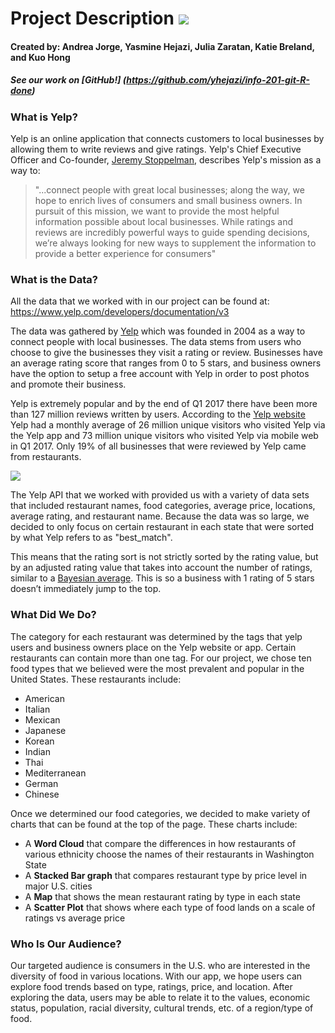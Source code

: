 # Project Description ![](http://screenwerk.com/wpn/media/Screen-Shot-2013-02-19-at-7.06.02-AM.png)

#### **Created by:** Andrea Jorge, Yasmine Hejazi, Julia Zaratan, Katie Breland, and Kuo Hong  

##### See our work on [GitHub!] (https://github.com/yhejazi/info-201-git-R-done)   

### What is Yelp?
Yelp is an online application that connects customers to local businesses by allowing them to write reviews and give ratings. Yelp's Chief Executive Officer and Co-founder, [Jeremy Stoppelman](https://www.yelpblog.com/2013/01/introducing-lives), describes Yelp's mission as a way to:

> "...connect people with great local businesses; along the way, we hope to enrich lives of consumers and small business owners. In pursuit of this mission, we want to provide the most helpful information possible about local businesses. While ratings and reviews are incredibly powerful ways to guide spending decisions, we’re always looking for new ways to supplement the information to provide a better experience for consumers"

### What is the Data?
All the data that we worked with in our project can be found at:
https://www.yelp.com/developers/documentation/v3

The data was gathered by [Yelp](https://www.yelp.com/sf) which was founded in 2004 as a way to connect people with local businesses.
The data stems from users who choose to give the businesses they visit a rating or review. Businesses have an average rating score that ranges from 0 to 5 stars, and business owners have the option to setup a free account with Yelp in order to post photos and promote their business.

Yelp is extremely popular and by the end of Q1 2017 there have been more than 127 million reviews written by users. According to the [Yelp website](https://www.yelp.com/about) Yelp had a monthly average of 26 million unique visitors who visited Yelp via the Yelp app and 73 million unique visitors who visited Yelp via mobile web in Q1 2017. Only 19% of all businesses that were reviewed by Yelp came from restaurants.  

![](https://media.npr.org/assets/img/2014/05/22/yelp-1_wide-c07e41ca11053d2d7c30aafa94556b2ea5e53f5f.jpg?s=800)  


The Yelp API that we worked with provided us with a variety of data sets that included restaurant names, food categories, average price, locations, average rating, and restaurant name. Because the data was so large, we decided to only focus on certain restaurant in each state that were sorted by what Yelp refers to as "best_match".

This means that the rating sort is not strictly sorted by the rating value, but by an adjusted rating value that takes into account the number of ratings, similar to a [Bayesian average](https://en.wikipedia.org/wiki/Bayesian_average). This is so a business with 1 rating of 5 stars doesn’t immediately jump to the top.

### What Did We Do?
The category for each restaurant was determined by the tags that yelp users and business owners place on the Yelp website or app. Certain restaurants can contain more than one tag. For our project, we chose ten food types that we believed were the most prevalent and popular in the United States. These restaurants include:
* American   
* Italian   
* Mexican  
* Japanese  
* Korean  
* Indian  
* Thai  
* Mediterranean  
* German  
* Chinese

Once we determined our food categories, we decided to make variety of charts that can be found at the top of the page. These charts include:
* A **Word Cloud** that compare the differences in how restaurants of various ethnicity choose the names of their restaurants in Washington State
* A **Stacked Bar graph** that compares restaurant type by price level in major U.S. cities
* A **Map** that shows the mean restaurant rating by type in each state
* A **Scatter Plot** that shows where each type of food lands on a scale of ratings vs average price

### Who Is Our Audience?
Our targeted audience is consumers in the U.S. who are interested in the diversity of food in various locations. With our app, we hope users can explore food trends based on type, ratings, price, and location. After exploring the data, users may be able to relate it to the values, economic status, population, racial diversity, cultural trends, etc. of a region/type of food.

<!-- The first chart is a wordcloud that shows the most popular words in each resturant name seperated by category.  
The second chart is a stacked bar chart that shows the   
The third chart is a scatterplot that shows   

### What did we find?
We found that .


### Why does it matter? -->

